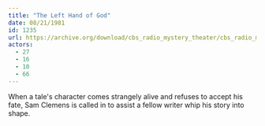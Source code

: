 ```yaml
---
title: "The Left Hand of God"
date: 08/21/1981
id: 1235
url: https://archive.org/download/cbs_radio_mystery_theater/cbs_radio_mystery_theater-1201-1250.zip/cbs_radio_mystery_theater-1201-1250%2Fcbsrmt_1235_the_left_hand_of_god.mp3
actors:
  - 27
  - 16
  - 10
  - 66
---
```

When a tale's character comes strangely alive and refuses to accept his fate, Sam Clemens is called in to assist a fellow writer whip his story into shape.